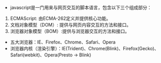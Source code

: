 - javascript是一门用来与网页交互的脚本语言，包含以下三个组成部分：
1. ECMAScript: 由ECMA-262定义并提供核心功能。
2. 文档对象模型（DOM）: 提供与网页内容交互的方法和接口。
3. 浏览器对象模型（BOM）:提供与浏览器交互的方法和接口。

- 五大浏览器：IE、Firefox、Chrome、Safari、Opera
- 浏览器内核（渲染引擎）：IE(Trident)、Chrome(Blink)、Firefox(Gecko)、Safari(webkit)、Opera(Presto -> Blink) 